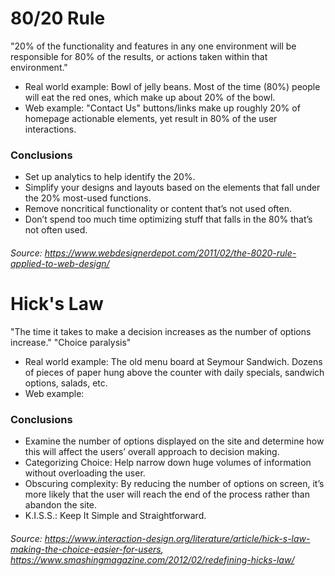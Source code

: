 # 80/20 Rule

"20% of the functionality and features in any one environment will be responsible for 80% of the results, or actions taken within that environment."
  
 - Real world example: Bowl of jelly beans. Most of the time (80%) people will eat the red ones, which make up about 20% of the bowl.
 - Web example: "Contact Us" buttons/links make up roughly 20% of homepage actionable elements, yet result in 80% of the user interactions.
 
### Conclusions 
- Set up analytics to help identify the 20%.
- Simplify your designs and layouts based on the elements that fall under the 20% most-used functions.
- Remove noncritical functionality or content that’s not used often.
- Don’t spend too much time optimizing stuff that falls in the 80% that’s not often used.

###### *Source: https://www.webdesignerdepot.com/2011/02/the-8020-rule-applied-to-web-design/*


# Hick's Law

"The time it takes to make a decision increases as the number of options increase."
"Choice paralysis"

- Real world example: The old menu board at Seymour Sandwich. Dozens of pieces of paper hung above the counter with daily specials, sandwich options, salads, etc.
- Web example: 

### Conclusions
- Examine the number of options displayed on the site and determine how this will affect the users’ overall approach to decision making.
- Categorizing Choice: Help narrow down huge volumes of information without overloading the user.
- Obscuring complexity: By reducing the number of options on screen, it’s more likely that the user will reach the end of the process rather than abandon the site.
- K.I.S.S.: Keep It Simple and Straightforward.

###### *Source: https://www.interaction-design.org/literature/article/hick-s-law-making-the-choice-easier-for-users, https://www.smashingmagazine.com/2012/02/redefining-hicks-law/*

